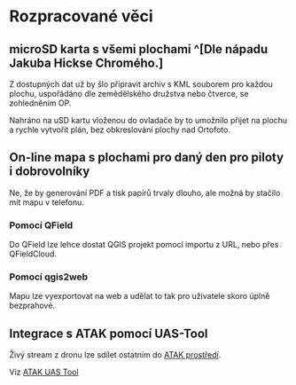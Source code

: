 # Rozpracované věci

## microSD karta s všemi plochami ^[Dle nápadu Jakuba Hickse Chromého.]

Z dostupných dat už by šlo připravit archiv s KML souborem pro každou plochu, uspořádáno dle zemědělského družstva nebo čtverce, se zohledněním OP.

Nahráno na uSD kartu vloženou do ovladače by to umožnilo přijet na plochu a rychle vytvořit plán, bez obkreslování plochy nad Ortofoto.

## On-line mapa s plochami pro daný den pro piloty i dobrovolníky

Ne, že by generování PDF a tisk papírů trvaly dlouho, ale možná by stačilo mít mapu v telefonu.

### Pomocí QField

Do QField lze lehce dostat QGIS projekt pomocí importu z URL, nebo přes QFieldCloud. 

### Pomocí qgis2web

Mapu lze vyexportovat na web a udělat to tak pro uživatele skoro úplně bezprahové.

## Integrace s ATAK pomocí UAS-Tool

Živý stream z dronu lze sdílet ostatním do [ATAK prostředí](https://civtak.org).

Viz [ATAK UAS Tool](https://tak.gov/plugins/uas-tool)
